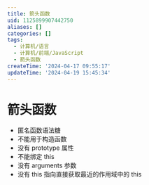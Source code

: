 ```yaml
---
title: 箭头函数
uid: 1125899907442750
aliases: []
categories: []
tags:
  - 计算机/语言
  - 计算机/前端/JavaScript
  - 箭头函数
createTime: '2024-04-17 09:55:17'
updateTime: '2024-04-19 15:45:34'
---
```


# 箭头函数

- 匿名函数语法糖
- 不能用于构造函数
- 没有 prototype 属性
- 不能绑定 this
- 没有 arguments 参数
- 没有 this 指向直接获取最近的作用域中的 this
